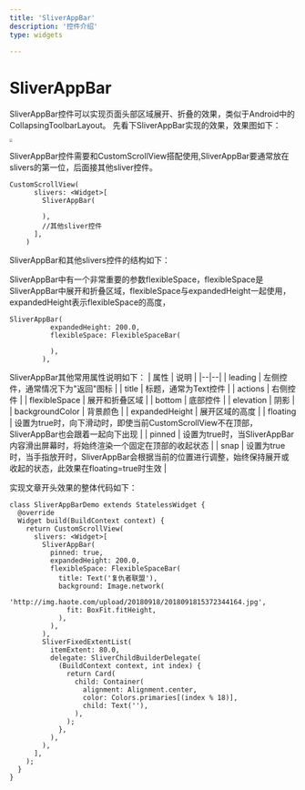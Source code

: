 ```yaml
---
title: 'SliverAppBar'
description: '控件介绍'
type: widgets

---
```


# SliverAppBar

SliverAppBar控件可以实现页面头部区域展开、折叠的效果，类似于Android中的CollapsingToolbarLayout。
先看下SliverAppBar实现的效果，效果图如下：

<img src="https://img-blog.csdnimg.cn/20200118165659606.gif" style="zoom:33%;" />

SliverAppBar控件需要和CustomScrollView搭配使用,SliverAppBar要通常放在slivers的第一位，后面接其他sliver控件。
```
CustomScrollView(
      slivers: <Widget>[
        SliverAppBar(
          
        ),
        //其他sliver控件
      ],
    )
```
SliverAppBar和其他slivers控件的结构如下：

SliverAppBar中有一个非常重要的参数flexibleSpace，flexibleSpace是SliverAppBar中展开和折叠区域，flexibleSpace与expandedHeight一起使用，
expandedHeight表示flexibleSpace的高度，
```
SliverAppBar(
          expandedHeight: 200.0,
          flexibleSpace: FlexibleSpaceBar(
          
          ),
        ),
```

SliverAppBar其他常用属性说明如下：
| 属性 | 说明 |
|--|--|
| leading | 左侧控件，通常情况下为"返回"图标 |
| title | 标题，通常为Text控件  |
| actions | 右侧控件 |
| flexibleSpace | 展开和折叠区域 |
| bottom | 底部控件 |
| elevation | 阴影 |
| backgroundColor | 背景颜色 |
| expandedHeight | 展开区域的高度 |
| floating | 设置为true时，向下滑动时，即使当前CustomScrollView不在顶部，SliverAppBar也会跟着一起向下出现 |
| pinned | 设置为true时，当SliverAppBar内容滑出屏幕时，将始终渲染一个固定在顶部的收起状态 |
| snap | 设置为true时，当手指放开时，SliverAppBar会根据当前的位置进行调整，始终保持展开或收起的状态，此效果在floating=true时生效 |


实现文章开头效果的整体代码如下：
```
class SliverAppBarDemo extends StatelessWidget {
  @override
  Widget build(BuildContext context) {
    return CustomScrollView(
      slivers: <Widget>[
        SliverAppBar(
          pinned: true,
          expandedHeight: 200.0,
          flexibleSpace: FlexibleSpaceBar(
            title: Text('复仇者联盟'),
            background: Image.network(
              'http://img.haote.com/upload/20180918/2018091815372344164.jpg',
              fit: BoxFit.fitHeight,
            ),
          ),
        ),
        SliverFixedExtentList(
          itemExtent: 80.0,
          delegate: SliverChildBuilderDelegate(
            (BuildContext context, int index) {
              return Card(
                child: Container(
                  alignment: Alignment.center,
                  color: Colors.primaries[(index % 18)],
                  child: Text(''),
                ),
              );
            },
          ),
        ),
      ],
    );
  }
}
```

